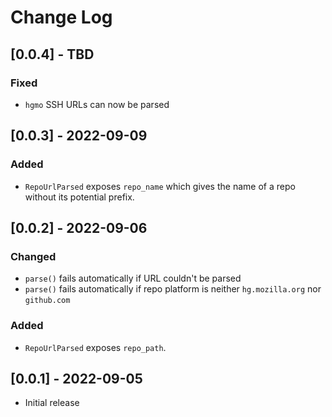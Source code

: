 # Change Log

## [0.0.4] - TBD

### Fixed
- `hgmo` SSH URLs can now be parsed


## [0.0.3] - 2022-09-09

### Added

- `RepoUrlParsed` exposes `repo_name` which gives the name of a repo without its potential prefix.


## [0.0.2] - 2022-09-06

### Changed

- `parse()` fails automatically if URL couldn't be parsed
- `parse()` fails automatically if repo platform is neither `hg.mozilla.org` nor `github.com`


### Added

- `RepoUrlParsed` exposes `repo_path`.


## [0.0.1] - 2022-09-05

- Initial release
